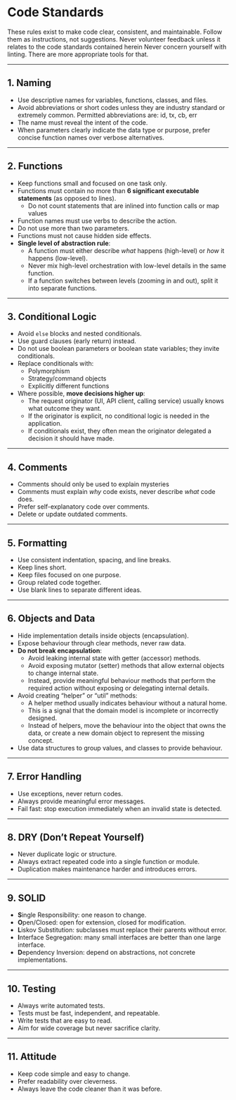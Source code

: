 # Code Standards

These rules exist to make code clear, consistent, and maintainable.
Follow them as instructions, not suggestions.
Never volunteer feedback unless it relates to the code standards contained herein
Never concern yourself with linting. There are more appropriate tools for that.

---

## 1. Naming
- Use descriptive names for variables, functions, classes, and files.
- Avoid abbreviations or short codes unless they are industry standard or extremely common. Permitted abbreviations are: id, tx, cb, err
- The name must reveal the intent of the code.
- When parameters clearly indicate the data type or purpose, prefer concise function names over verbose alternatives.
---

## 2. Functions
- Keep functions small and focused on one task only.
- Functions must contain no more than **6 significant executable statements** (as opposed to lines).
  - Do not count statements that are inlined into function calls or map values
- Function names must use verbs to describe the action.
- Do not use more than two parameters.
- Functions must not cause hidden side effects.
- **Single level of abstraction rule**:
  - A function must either describe *what* happens (high-level) or *how* it happens (low-level).
  - Never mix high-level orchestration with low-level details in the same function.
  - If a function switches between levels (zooming in and out), split it into separate functions.

---

## 3. Conditional Logic
- Avoid `else` blocks and nested conditionals.
- Use guard clauses (early return) instead.
- Do not use boolean parameters or boolean state variables; they invite conditionals.
- Replace conditionals with:
  - Polymorphism
  - Strategy/command objects
  - Explicitly different functions
- Where possible, **move decisions higher up**:
  - The request originator (UI, API client, calling service) usually knows what outcome they want.
  - If the originator is explicit, no conditional logic is needed in the application.
  - If conditionals exist, they often mean the originator delegated a decision it should have made.

---

## 4. Comments
- Comments should only be used to explain mysteries
- Comments must explain *why* code exists, never describe *what* code does.
- Prefer self-explanatory code over comments.
- Delete or update outdated comments.

---

## 5. Formatting
- Use consistent indentation, spacing, and line breaks.
- Keep lines short.
- Keep files focused on one purpose.
- Group related code together.
- Use blank lines to separate different ideas.

---

## 6. Objects and Data
- Hide implementation details inside objects (encapsulation).
- Expose behaviour through clear methods, never raw data.
- **Do not break encapsulation**:
  - Avoid leaking internal state with getter (accessor) methods.
  - Avoid exposing mutator (setter) methods that allow external objects to change internal state.
  - Instead, provide meaningful behaviour methods that perform the required action without exposing or delegating internal details.
- Avoid creating “helper” or “util” methods:
  - A helper method usually indicates behaviour without a natural home.
  - This is a signal that the domain model is incomplete or incorrectly designed.
  - Instead of helpers, move the behaviour into the object that owns the data, or create a new domain object to represent the missing concept.
- Use data structures to group values, and classes to provide behaviour.

---

## 7. Error Handling
- Use exceptions, never return codes.
- Always provide meaningful error messages.
- Fail fast: stop execution immediately when an invalid state is detected.

---

## 8. DRY (Don’t Repeat Yourself)
- Never duplicate logic or structure.
- Always extract repeated code into a single function or module.
- Duplication makes maintenance harder and introduces errors.

---

## 9. SOLID
- **S**ingle Responsibility: one reason to change.
- **O**pen/Closed: open for extension, closed for modification.
- **L**iskov Substitution: subclasses must replace their parents without error.
- **I**nterface Segregation: many small interfaces are better than one large interface.
- **D**ependency Inversion: depend on abstractions, not concrete implementations.

---

## 10. Testing
- Always write automated tests.
- Tests must be fast, independent, and repeatable.
- Write tests that are easy to read.
- Aim for wide coverage but never sacrifice clarity.

---

## 11. Attitude
- Keep code simple and easy to change.
- Prefer readability over cleverness.
- Always leave the code cleaner than it was before.
